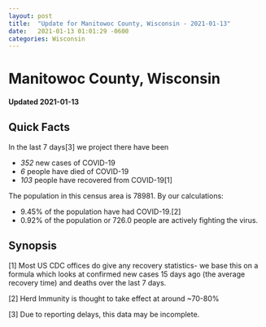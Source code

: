 ```yaml
---
layout: post
title:  "Update for Manitowoc County, Wisconsin - 2021-01-13"
date:   2021-01-13 01:01:29 -0600
categories: Wisconsin
---
```


# Manitowoc County, Wisconsin
#### Updated 2021-01-13

## Quick Facts

In the last 7 days[3] we project there have been
- *352* new cases of COVID-19
- *6* people have died of COVID-19
- *103* people have recovered from COVID-19[1]

The population in this census area is 78981. By our calculations:
- 9.45% of the population have had COVID-19.[2]
- 0.92% of the population or 726.0 people are actively fighting the virus.

## Synopsis




[1] Most US CDC offices do give any recovery statistics- we base this on a formula which looks at confirmed new cases
15 days ago (the average recovery time) and deaths over the last 7 days.

[2] Herd Immunity is thought to take effect at around ~70-80%

[3] Due to reporting delays, this data may be incomplete.
 
    
